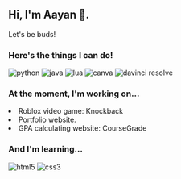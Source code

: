 ## Hi, I'm Aayan 👋.
<p>Let's be buds!</p>

<h3>Here's the things I can do! </h3>
<p>
  <img alt="python" src="https://img.shields.io/badge/-Python-3776AB?style=flat-square&logo=python&logoColor=white" />
  <img alt="java" src="https://img.shields.io/badge/-Java-007396?style=flat-square&logo=java&logoColor=white" />
  <img alt="lua" src="https://img.shields.io/badge/-Lua-2C2D72?style=flat-square&logo=lua&logoColor=white" />
  <img alt="canva" src="https://img.shields.io/badge/-Canva-00C4CC?style=flat-square&logo=canva&logoColor=white" />
  <img alt="davinci resolve" src="https://img.shields.io/badge/-DaVinci%20Resolve-1C1C1C?style=flat-square&logo=davinciresolve&logoColor=white" />
</p>

<h3>At the moment, I'm working on...</h3>
<li> Roblox video game: Knockback </li>
<li> Portfolio website. </li>
<li> GPA calculating website: CourseGrade </li>

<h3>And I'm learning...</h3>
<p>
  <img alt="html5" src="https://img.shields.io/badge/-HTML5-E34F26?style=flat-square&logo=html5&logoColor=white" />
  <img alt="css3" src="https://img.shields.io/badge/-CSS3-1572B6?style=flat-square&logo=css3&logoColor=white" />
</p>

<!--
**aayanhussainw07/aayanhussainw07** is a ✨ _special_ ✨ repository because its `README.md` (this file) appears on your GitHub profile.

Here are some ideas to get you started:

- 🔭 I’m currently working on ...
- 🌱 I’m currently learning ...
- 👯 I’m looking to collaborate on ...
- 🤔 I’m looking for help with ...
- 💬 Ask me about ...
- 📫 How to reach me: ...
- 😄 Pronouns: ...
- ⚡ Fun fact: ...
-->
